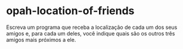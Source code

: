# opah-location-of-friends
Escreva um programa que receba a localização de cada um dos seus amigos e, para cada um deles, você indique quais são os outros três amigos mais próximos a ele.
